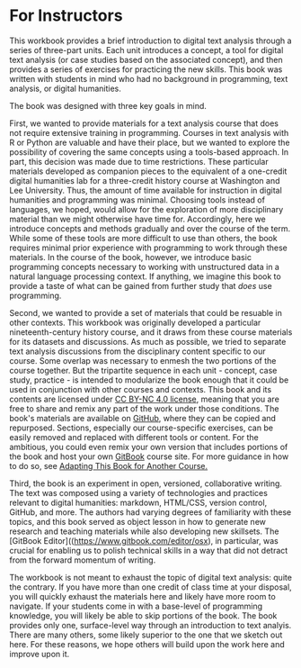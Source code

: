 # For Instructors

This workbook provides a brief introduction to digital text analysis through a series of three-part units. Each unit introduces a concept, a tool for digital text analysis (or case studies based on the associated concept), and then provides a series of exercises for practicing the new skills. This book was written with students in mind who had no background in programming, text analysis, or digital humanities.

The book was designed with three key goals in mind.

First, we wanted to provide materials for a text analysis course that does not require extensive training in programming. Courses in text analysis with R or Python are valuable and have their place, but we wanted to explore the possibility of covering the same concepts using a tools-based approach. In part, this decision was made due to time restrictions. These particular materials developed as companion pieces to the equivalent of a one-credit digital humanities lab for a three-credit history course at Washington and Lee University. Thus, the amount of time available for instruction in digital humanities and programming was minimal. Choosing tools instead of languages, we hoped, would allow for the exploration of more disciplinary material than we might otherwise have time for. Accordingly, here we introduce concepts and methods gradually and over the course of the term. While some of these tools are more difficult to use than others, the book requires minimal prior experience with programming to work through these materials. In the course of the book, however, we introduce basic programming concepts necessary to working with unstructured data in a natural language processing context. If anything, we imagine this book to provide a taste of what can be gained from further study that *does* use programming.

Second, we wanted to provide a set of materials that could be resuable in other contexts. This workbook was originally developed a particular nineteenth-century history course, and it draws from these course materials for its datasets and discussions. As much as possible, we tried to separate text analysis discussions from the disciplinary content specific to our course. Some overlap was necessary to enmesh the two portions of the course together. But the tripartite sequence in each unit - concept, case study, practice - is intended to modularize the book enough that it could be used in conjunction with other courses and contexts. This book and its contents are licensed under [CC BY-NC 4.0 license](http://creativecommons.org/licenses/by-nc/4.0/), meaning that you are free to share and remix any part of the work under those conditions. The book's materials are available on [GitHub](https://github.com/bmw9t/introduction-to-text-analysis), where they can be copied and repurposed. Sections, especially our course-specific exercises, can be easily removed and replaced with different tools or content. For the ambitious, you could even remix your own version that includes portions of the book and host your own [GitBook](gitbook.com) course site. For more guidance in how to do so, see [Adapting This Book for Another Course.](/conclusion/adapting.md)

Third, the book is an experiment in open, versioned, collaborative writing. The text was composed using a variety of technologies and practices relevant to digital humanities: markdown, HTML/CSS, version control, GitHub, and more. The authors had varying degrees of familiarity with these topics, and this book served as object lesson in how to generate new research and teaching materials while also developing new skillsets. The [GitBook Editor]((https://www.gitbook.com/editor/osx), in particular, was crucial for enabling us to polish technical skills in a way that did not detract from the forward momentum of writing.

The workbook is not meant to exhaust the topic of digital text analysis: quite the contrary. If you have more than one credit of class time at your disposal, you will quickly exhaust the materials here and likely have more room to navigate. If your students come in with a base-level of programming knowledge, you will likely be able to skip portions of the book. The book provides only one, surface-level way through an introduction to text analyis. There are many others, some likely superior to the one that we sketch out here. For these reasons, we hope others will build upon the work here and improve upon it.